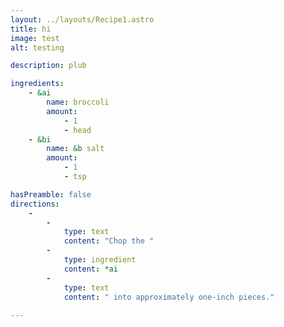 ```yaml
---
layout: ../layouts/Recipe1.astro
title: hi
image: test
alt: testing

description: plub

ingredients:
    - &ai
        name: broccoli
        amount:
            - 1
            - head
    - &bi
        name: &b salt 
        amount:
            - 1
            - tsp

hasPreamble: false
directions: 
    -
        -
            type: text
            content: "Chop the "
        -
            type: ingredient
            content: *ai
        -   
            type: text
            content: " into approximately one-inch pieces."
    
---
```

